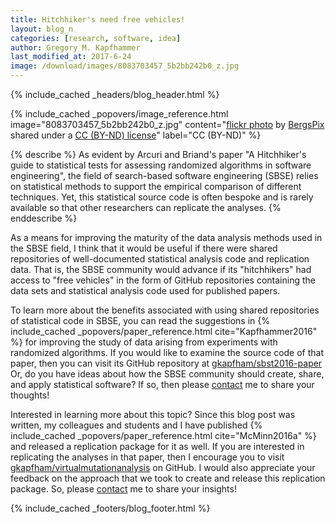 ```yaml
---
title: Hitchhiker's need free vehicles!
layout: blog_n
categories: [research, software, idea]
author: Gregory M. Kapfhammer
last_modified_at: 2017-6-24
image: /download/images/8083703457_5b2bb242b0_z.jpg
---
```


{% include_cached _headers/blog_header.html %}

<!-- include_cached header image -->
{% include_cached _popovers/image_reference.html image="8083703457_5b2bb242b0_z.jpg" content="<a title='20121004_untitled_0012' href='https://flickr.com/photos/rick_bergstrom/8083703457'>flickr photo</a> by <a href='https://flickr.com/people/rick_bergstrom'>BergsPix</a> shared under a <a href='https://creativecommons.org/licenses/by-nd/2.0/'>CC (BY-ND) license</a>" label="CC (BY-ND)" %}

{% describe %}
As evident by Arcuri and Briand's paper "A Hitchhiker's guide to statistical tests for assessing randomized algorithms
in software engineering", the field of search-based software engineering (SBSE) relies on statistical methods to support
the empirical comparison of different techniques. Yet, this statistical source code is often bespoke and is rarely
available so that other researchers can replicate the analyses.
{% enddescribe %}

As a means for improving the maturity of the data analysis methods used in the
SBSE field, I think that it would be useful if there were shared repositories
of well-documented statistical analysis code and replication data. That is, the
SBSE community would advance if its "hitchhikers" had access to "free vehicles"
in the form of GitHub repositories containing the data sets and statistical
analysis code used for published papers.

<p>
To learn more about the benefits associated with using shared repositories of
statistical code in SBSE, you can read the suggestions in {% include_cached
_popovers/paper_reference.html cite="Kapfhammer2016" %}
for improving the study of data arising from experiments with
randomized algorithms. If you would like to examine the source code of that
paper, then you can visit its GitHub repository at <a
href="https://github.com/gkapfham/sbst2016-paper">gkapfham/sbst2016-paper</a>
Or, do you have ideas about how the SBSE community should create, share, and
apply statistical software? If so, then please
<a href="{{site.baseurl}}contact">contact</a> me to share your thoughts!
</p>

<p>
Interested in learning more about this topic? Since this blog post was written,
my colleagues and students and I have published {% include_cached
_popovers/paper_reference.html cite="McMinn2016a" %} and released a replication
package for it as well. If you are interested in replicating the analyses in
that paper, then I encourage you to visit <a
href="https://github.com/gkapfham/virtualmutationanalysis">gkapfham/virtualmutationanalysis</a>
on GitHub. I would also appreciate your feedback on the approach that we took
to create and release this replication package. So, please
<a href="{{site.baseurl}}contact">contact</a>
me to share your insights!
</p>

{% include_cached _footers/blog_footer.html %}
